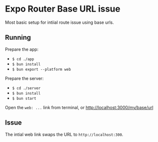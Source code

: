 # Expo Router Base URL issue

Most basic setup for intiial route issue using base urls.

## Running

Prepare the app:

- `$ cd ./app`
- `$ bun install`
- `$ bun export --platform web`

Prepare the server:

- `$ cd ./server`
- `$ bun install`
- `$ bun start`

Open the `web: ...` link from terminal, or [http://localhost:3000/my/base/url](http://localhost:3000/my/base/url)

## Issue

The intial web link swaps the URL to `http://localhost:300`.
